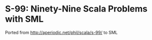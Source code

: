 S-99: Ninety-Nine Scala Problems with SML
=========================================

Ported from http://aperiodic.net/phil/scala/s-99/ to SML